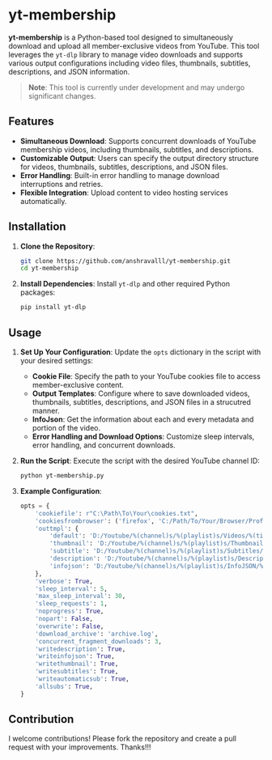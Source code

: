 # yt-membership

**yt-membership** is a Python-based tool designed to simultaneously download and upload all member-exclusive videos from YouTube. This tool leverages the `yt-dlp` library to manage video downloads and supports various output configurations including video files, thumbnails, subtitles, descriptions, and JSON information.

> **Note**: This tool is currently under development and may undergo significant changes.

## Features

- **Simultaneous Download**: Supports concurrent downloads of YouTube membership videos, including thumbnails, subtitles, and descriptions.
- **Customizable Output**: Users can specify the output directory structure for videos, thumbnails, subtitles, descriptions, and JSON files.
- **Error Handling**: Built-in error handling to manage download interruptions and retries.
- **Flexible Integration**: Upload content to video hosting services automatically.

## Installation

1. **Clone the Repository**:
   ```bash
   git clone https://github.com/anshravalll/yt-membership.git
   cd yt-membership
   ```

2. **Install Dependencies**:
   Install `yt-dlp` and other required Python packages:
   ```bash
   pip install yt-dlp
   ```

## Usage

1. **Set Up Your Configuration**:
   Update the `opts` dictionary in the script with your desired settings:
   - **Cookie File**: Specify the path to your YouTube cookies file to access member-exclusive content.
   - **Output Templates**: Configure where to save downloaded videos, thumbnails, subtitles, descriptions, and JSON files in a strucutred manner.
   - **InfoJson**: Get the information about each and every metadata and portion of the video.
   - **Error Handling and Download Options**: Customize sleep intervals, error handling, and concurrent downloads.

2. **Run the Script**:
   Execute the script with the desired YouTube channel ID:
   ```bash
   python yt-membership.py
   ```

3. **Example Configuration**:
   ```python
   opts = {
       'cookiefile': r"C:\Path\To\Your\cookies.txt",
       'cookiesfrombrowser': ('firefox', 'C:/Path/To/Your/Browser/Profile'),
       'outtmpl': {
           'default': 'D:/Youtube/%(channel)s/%(playlist)s/Videos/%(title)s.%(ext)s',
           'thumbnail': 'D:/Youtube/%(channel)s/%(playlist)s/Thumbnails/%(title)s.%(ext)s',
           'subtitle': 'D:/Youtube/%(channel)s/%(playlist)s/Subtitles/%(title)s.%(ext)s',
           'description': 'D:/Youtube/%(channel)s/%(playlist)s/Description/%(title)s.%(ext)s',
           'infojson': 'D:/Youtube/%(channel)s/%(playlist)s/InfoJSON/%(title)s.%(ext)s',
       },
       'verbose': True,
       'sleep_interval': 5,
       'max_sleep_interval': 30,
       'sleep_requests': 1,
       'noprogress': True,
       'nopart': False,
       'overwrite': False,
       'download_archive': 'archive.log',
       'concurrent_fragment_downloads': 3,
       'writedescription': True,
       'writeinfojson': True,
       'writethumbnail': True,
       'writesubtitles': True,
       'writeautomaticsub': True,
       'allsubs': True,
   }
   ```

## Contribution

I welcome contributions! Please fork the repository and create a pull request with your improvements. Thanks!!!


